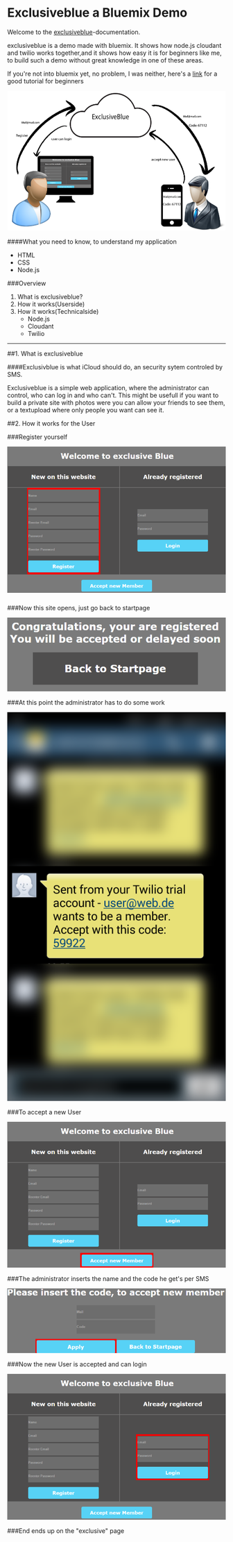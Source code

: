 Exclusiveblue a Bluemix Demo
===========

Welcome to the [exclusiveblue]-documentation.

exclusiveblue is a demo made with bluemix. It shows how node.js cloudant and twilio works together,and it shows how easy it is for beginners like me, to build such a demo without great knowledge in one of these areas.

If you're not into bluemix yet, no problem, I was neither, here's a [link] for a good tutorial for beginners

![alt tag](https://raw.githubusercontent.com/SNiewierra/exclusiveblue/master/imageFiles/functionblue.png)


####What you need to know, to understand my application
  - HTML
  - CSS
  - Node.js

###Overview
1. What is exclusiveblue?
2. How it works(Userside)
3. How it works(Technicalside)
    - Node.js
    - Cloudant
    - Twilio
    
__________________________________________________________________________

##1. What is exclusiveblue


####Exclusivblue is what iCloud should do, an security sytem controled by SMS. 


Exclusiveblue is a simple web application, where the administrator can control, who can log in and who can't.
This might be usefull if you want to build a private site with photos were you can allow your friends to see them, or a textupload where only people you want can see it.


##2. How it works for the User

###Register yourself 

![alt tag](https://raw.githubusercontent.com/SNiewierra/exclusiveblue/master/imageFiles/register.png)

#####


###Now this site opens, just go back to startpage

![alt tag](https://raw.githubusercontent.com/SNiewierra/exclusiveblue/master/imageFiles/registered.png)


###At this point the administrator has to do some work

![alt tag](https://raw.githubusercontent.com/SNiewierra/exclusiveblue/master/imageFiles/screen.png)


###To accept a new User

![alt tag](https://raw.githubusercontent.com/SNiewierra/exclusiveblue/master/imageFiles/accept.png)


###The administrator inserts the name and the code he get's per SMS

![alt tag](https://raw.githubusercontent.com/SNiewierra/exclusiveblue/master/imageFiles/apply.png)


###Now the new User is accepted and can login

![alt tag](https://raw.githubusercontent.com/SNiewierra/exclusiveblue/master/imageFiles/login.png)


###End ends up on the "exclusive" page





[exclusiveblue]:https://silasnode.mybluemix.net
[link]:https://github.com/JDihlmann/moodlocator/
